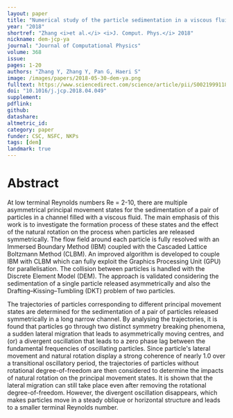 ```yaml
---
layout: paper
title: "Numerical study of the particle sedimentation in a viscous fluid using a coupled DEM-IB-CLBM approach"
year: "2018"
shortref: "Zhang <i>et al.</i> <i>J. Comput. Phys.</i> 2018"
nickname: dem-jcp-ya
journal: "Journal of Computational Physics"
volume: 368
issue:
pages: 1-20
authors: "Zhang Y, Zhang Y, Pan G, Haeri S"
image: /images/papers/2018-05-30-dem-ya.png
fulltext: https://www.sciencedirect.com/science/article/pii/S0021999118302821
doi: "10.1016/j.jcp.2018.04.049" 
supplement: 
pdflink: 
github:
datashare: 
altmetric_id: 
category: paper
funder: CSC, NSFC, NKPs
tags: [dem]
landmark: true
---
```


# Abstract 

At low terminal Reynolds numbers Re = 2-10, there are multiple asymmetrical principal movement states for the sedimentation of a pair of particles in a channel filled with a viscous fluid. The main emphasis of this work is to investigate the formation process of these states and the effect of the natural rotation on the process when particles are released symmetrically. The flow field around each particle is fully resolved with an Immersed Boundary Method (IBM) coupled with the Cascaded Lattice Boltzmann Method (CLBM). An improved algorithm is developed to couple IBM with CLBM which can fully exploit the Graphics Processing Unit (GPU) for parallelisation. The collision between particles is handled with the Discrete Element Model (DEM). The approach is validated considering the sedimentation of a single particle released asymmetrically and also the Drafting–Kissing–Tumbling (DKT) problem of two particles.

The trajectories of particles corresponding to different principal movement states are determined for the sedimentation of a pair of particles released symmetrically in a long narrow channel. By analysing the trajectories, it is found that particles go through two distinct symmetry breaking phenomena, a sudden lateral migration that leads to asymmetrically moving centres, and (or) a divergent oscillation that leads to a zero phase lag between the fundamental frequencies of oscillating particles. Since particle's lateral movement and natural rotation display a strong coherence of nearly 1.0 over a transitional oscillatory period, the trajectories of particles without rotational degree-of-freedom are then considered to determine the impacts of natural rotation on the principal movement states. It is shown that the lateral migration can still take place even after removing the rotational degree-of-freedom. However, the divergent oscillation disappears, which makes particles move in a steady oblique or horizontal structure and leads to a smaller terminal Reynolds number.
